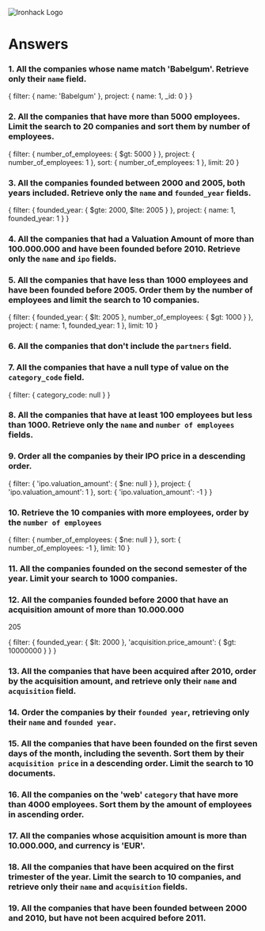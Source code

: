 ![Ironhack Logo](https://i.imgur.com/1QgrNNw.png)

# Answers

### 1. All the companies whose name match 'Babelgum'. Retrieve only their `name` field.

<!-- Your Code Goes Here -->
{
 filter: {
  name: 'Babelgum'
 },
 project: {
  name: 1,
  _id: 0
 }
}

### 2. All the companies that have more than 5000 employees. Limit the search to 20 companies and sort them by **number of employees**.

<!-- Your Code Goes Here -->
{
 filter: {
  number_of_employees: {
   $gt: 5000
  }
 },
 project: {
  number_of_employees: 1
 },
 sort: {
  number_of_employees: 1
 },
 limit: 20
}

### 3. All the companies founded between 2000 and 2005, both years included. Retrieve only the `name` and `founded_year` fields.

<!-- Your Code Goes Here -->
{
 filter: {
  founded_year: {
   $gte: 2000,
   $lte: 2005
  }
 },
 project: {
  name: 1,
  founded_year: 1
 }
}


### 4. All the companies that had a Valuation Amount of more than 100.000.000 and have been founded before 2010. Retrieve only the `name` and `ipo` fields.

<!-- Your Code Goes Here -->


### 5. All the companies that have less than 1000 employees and have been founded before 2005. Order them by the number of employees and limit the search to 10 companies.

<!-- Your Code Goes Here -->
{
 filter: {
  founded_year: {
   $lt: 2005
  },
  number_of_employees: {
   $gt: 1000
  }
 },
 project: {
  name: 1,
  founded_year: 1
 },
 limit: 10
}

### 6. All the companies that don't include the `partners` field.

<!-- Your Code Goes Here -->

### 7. All the companies that have a null type of value on the `category_code` field.

<!-- Your Code Goes Here -->

{
 filter: {
  category_code: null
 }
}


### 8. All the companies that have at least 100 employees but less than 1000. Retrieve only the `name` and `number of employees` fields.

<!-- Your Code Goes Here -->

### 9. Order all the companies by their IPO price in a descending order.

<!-- Your Code Goes Here -->
{
 filter: {
  'ipo.valuation_amount': {
   $ne: null
  }
 },
 project: {
  'ipo.valuation_amount': 1
 },
 sort: {
  'ipo.valuation_amount': -1
 }
}

### 10. Retrieve the 10 companies with more employees, order by the `number of employees`

<!-- Your Code Goes Here -->
{
 filter: {
  number_of_employees: {
   $ne: null
  }
 },
 sort: {
  number_of_employees: -1
 },
 limit: 10
}


### 11. All the companies founded on the second semester of the year. Limit your search to 1000 companies.

<!-- Your Code Goes Here -->

<!-- ### 12. All the companies that have been 'deadpooled' after the third year. -->

<!-- Your Code Goes Here -->

### 12. All the companies founded before 2000 that have an acquisition amount of more than 10.000.000

<!-- Your Code Goes Here --> 205
{
 filter: {
  founded_year: {
   $lt: 2000
  },
  'acquisition.price_amount': {
   $gt: 10000000
  }
 }
}


### 13. All the companies that have been acquired after 2010, order by the acquisition amount, and retrieve only their `name` and `acquisition` field.

<!-- Your Code Goes Here -->

### 14. Order the companies by their `founded year`, retrieving only their `name` and `founded year`.

<!-- Your Code Goes Here -->



### 15. All the companies that have been founded on the first seven days of the month, including the seventh. Sort them by their `acquisition price` in a descending order. Limit the search to 10 documents.

<!-- Your Code Goes Here -->

### 16. All the companies on the 'web' `category` that have more than 4000 employees. Sort them by the amount of employees in ascending order.

<!-- Your Code Goes Here -->

### 17. All the companies whose acquisition amount is more than 10.000.000, and currency is 'EUR'.

<!-- Your Code Goes Here -->

### 18. All the companies that have been acquired on the first trimester of the year. Limit the search to 10 companies, and retrieve only their `name` and `acquisition` fields.

<!-- Your Code Goes Here -->

### 19. All the companies that have been founded between 2000 and 2010, but have not been acquired before 2011.

<!-- Your Code Goes Here -->
